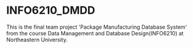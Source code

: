 # INFO6210_DMDD
This is the final team project 'Package Manufacturing Database System' from the course Data Management and Database Design(INFO6210) at Northeastern University.
